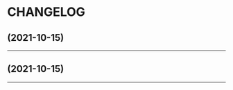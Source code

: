 <!--- BEGIN HEADER -->
# CHANGELOG


<!--- END HEADER -->

## [](https://github.com/christi4n/typo3v11/compare/...ver) (2021-10-15)
---

## [](#) (2021-10-15)
---

